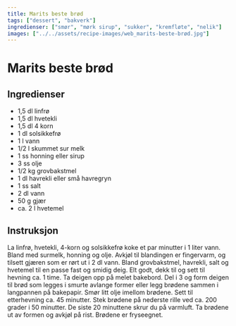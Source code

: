 ```yaml
---
title: Marits beste brød
tags: ["dessert", "bakverk"]
ingredienser: ["smør", "mørk sirup", "sukker", "kremfløte", "nelik"]
images: ["../../assets/recipe-images/web_marits-beste-brød.jpg"]
---
```


# Marits beste brød

## Ingredienser

- 1,5 dl linfrø
- 1,5 dl hvetekli
- 1,5 dl 4 korn
- 1 dl solsikkefrø
- 1 l vann
- 1/2 l skummet sur melk
- 1 ss honning eller sirup
- 3 ss olje
- 1/2 kg grovbakstmel
- 1 dl havrekli eller små havregryn
- 1 ss salt
- 2 dl vann
- 50 g gjær
- ca. 2 l hvetemel

## Instruksjon

La linfrø, hvetekli, 4-korn og solsikkefrø koke et par minutter i 1 liter vann. Bland med surmelk, honning og olje. Avkjøl til blandingen er fingervarm, og tilsett gjæren som er rørt ut i 2 dl vann. Bland grovbakstmel, havrekli, salt og hvetemel til en passe fast og smidig deig. Elt godt, dekk til og sett til hevning ca. 1 time. Ta deigen opp på melet bakebord. Del i 3 og form deigen til brød som legges i smurte avlange former eller legg brødene sammen i langpannen på bakepapir. Smør litt olje imellom brødene. Sett til etterhevning ca. 45 minutter. Stek brødene på nederste rille ved ca. 200 grader i 50 minutter. De siste 20 minuttene skrur du på varmluft. Ta brødene ut av formen og avkjøl på rist. Brødene er fryseegnet.

